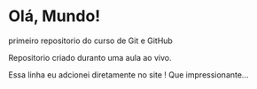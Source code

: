 # Olá, Mundo!
 primeiro repositorio do curso de Git e GitHub

Repositorio criado duranto uma aula ao vivo.

Essa linha eu adcionei  diretamente no site ! Que impressionante...
